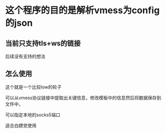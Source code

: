 # 这个程序的目的是解析vmess为config的json

## 当前只支持tls+ws的链接

后续没有支持的想法

## 怎么使用

这个就是一个比较low的轮子

可以从vmess协议链接中提取出关键信息，修改模板中的信息然后将数据保存到文件中，

可以指定本地的socks5端口

适合白嫖党使用